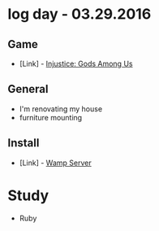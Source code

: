 # log day - 03.29.2016

## Game

- \[Link\] - [Injustice: Gods Among Us](http://marketplace.xbox.com/pt-BR/Product/Injustice-Gods-Among-Us/66acd000-77fe-1000-9115-d80257520829)


## General

- I'm renovating my house
 - furniture mounting


## Install

- \[Link\] - [Wamp Server](https://sourceforge.net/projects/wampserver/)


# Study

- Ruby
